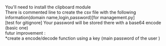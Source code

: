 You'll need to install the clipboard module  
There is commented line to create the csv file with the following information(domain name,login,password)[for management.py]  
[test for gitignore]
Your password will be stored there with a base64 encode (basic one)   
futur improvement :  
    *create a encode/decode function using a key (main password of the user )